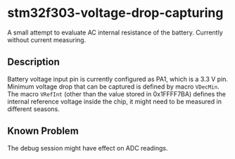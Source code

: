 # stm32f303-voltage-drop-capturing
A small attempt to evaluate AC internal resistance of the battery. Currently without current measuring.
## Description
Battery voltage input pin is currently configured as PA1, which is a 3.3 V pin. Minimum voltage drop that can be captured is defined by macro `VDecMin`. The macro `VRefInt` (other than the value stored in 0x1FFFF7BA) defines the internal reference voltage inside the chip, it might need to be measured in different seasons.
## Known Problem
The debug session might have effect on ADC readings.
